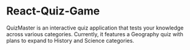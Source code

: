 # React-Quiz-Game
QuizMaster is an interactive quiz application that tests your knowledge across various categories. Currently, it features a Geography quiz with plans to expand to History and Science categories.
